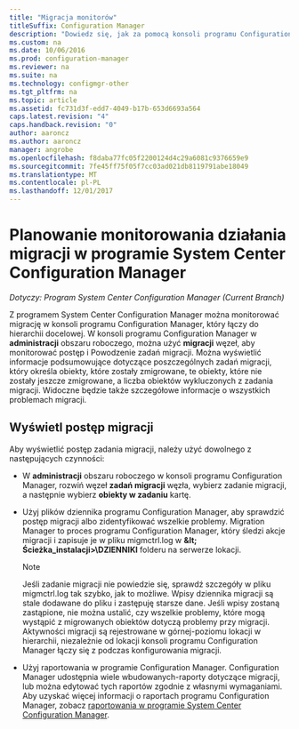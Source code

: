 ```yaml
---
title: "Migracja monitorów"
titleSuffix: Configuration Manager
description: "Dowiedz się, jak za pomocą konsoli programu Configuration Manager monitoruje postęp i Powodzenie zadań migracji."
ms.custom: na
ms.date: 10/06/2016
ms.prod: configuration-manager
ms.reviewer: na
ms.suite: na
ms.technology: configmgr-other
ms.tgt_pltfrm: na
ms.topic: article
ms.assetid: fc731d3f-edd7-4049-b17b-653d6693a564
caps.latest.revision: "4"
caps.handback.revision: "0"
author: aaroncz
ms.author: aaroncz
manager: angrobe
ms.openlocfilehash: f8daba77fc05f2200124d4c29a6081c9376659e9
ms.sourcegitcommit: 7fe45ff75f05f7cc03ad021db8119791abe18049
ms.translationtype: MT
ms.contentlocale: pl-PL
ms.lasthandoff: 12/01/2017
---
```

# <a name="planning-to-monitor-migration-activity-in-system-center-configuration-manager"></a>Planowanie monitorowania działania migracji w programie System Center Configuration Manager

*Dotyczy: Program System Center Configuration Manager (Current Branch)*

Z programem System Center Configuration Manager można monitorować migrację w konsoli programu Configuration Manager, który łączy do hierarchii docelowej. W konsoli programu Configuration Manager w **administracji** obszaru roboczego, można użyć **migracji** węzeł, aby monitorować postęp i Powodzenie zadań migracji. Można wyświetlić informacje podsumowujące dotyczące poszczególnych zadań migracji, który określa obiekty, które zostały zmigrowane, te obiekty, które nie zostały jeszcze zmigrowane, a liczba obiektów wykluczonych z zadania migracji. Widoczne będzie także szczegółowe informacje o wszystkich problemach migracji.  

## <a name="view-migration-progress"></a>Wyświetl postęp migracji  
 Aby wyświetlić postęp zadania migracji, należy użyć dowolnego z następujących czynności:  

-   W **administracji** obszaru roboczego w konsoli programu Configuration Manager, rozwiń węzeł **zadań migracji** węzła, wybierz zadanie migracji, a następnie wybierz **obiekty w zadaniu** kartę.  

-   Użyj plików dziennika programu Configuration Manager, aby sprawdzić postęp migracji albo zidentyfikować wszelkie problemy. Migration Manager to proces programu Configuration Manager, który śledzi akcje migracji i zapisuje je w pliku migmctrl.log w  **\&lt; Ścieżka_instalacji\>\\DZIENNIKI** folderu na serwerze lokacji.  

    > [!NOTE]  
    >  Jeśli zadanie migracji nie powiedzie się, sprawdź szczegóły w pliku migmctrl.log tak szybko, jak to możliwe. Wpisy dziennika migracji są stale dodawane do pliku i zastępuję starsze dane. Jeśli wpisy zostaną zastąpione, nie można ustalić, czy wszelkie problemy, które mogą wystąpić z migrowanych obiektów dotyczą problemy przy migracji. Aktywności migracji są rejestrowane w górnej\-poziomu lokacji w hierarchii, niezależnie od lokacji konsoli programu Configuration Manager łączy się z podczas konfigurowania migracji.  

-   Użyj raportowania w programie Configuration Manager. Configuration Manager udostępnia wiele wbudowanych\-raporty dotyczące migracji, lub można edytować tych raportów zgodnie z własnymi wymaganiami. Aby uzyskać więcej informacji o raportach programu Configuration Manager, zobacz [raportowania w programie System Center Configuration Manager](../../core/servers/manage/reporting.md).  
